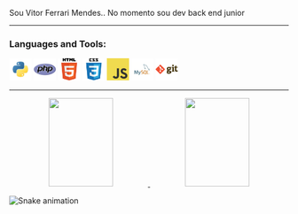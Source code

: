  Sou Vitor Ferrari Mendes..
No momento sou dev back end junior


<hr>

### Languages and Tools:
<code><img widht="30" height="40" src="https://raw.githubusercontent.com/github/explore/80688e429a7d4ef2fca1e82350fe8e3517d3494d/topics/python/python.png"></code>
<code><img widht="30" height="40" src="https://raw.githubusercontent.com/github/explore/80688e429a7d4ef2fca1e82350fe8e3517d3494d/topics/php/php.png"></code>
<code><img widht="30" height="40" src="https://raw.githubusercontent.com/github/explore/80688e429a7d4ef2fca1e82350fe8e3517d3494d/topics/html/html.png"></code>
<code><img widht="30" height="40" src="https://raw.githubusercontent.com/github/explore/80688e429a7d4ef2fca1e82350fe8e3517d3494d/topics/css/css.png"></code>
<code><img widht="30" height="40" src="https://raw.githubusercontent.com/github/explore/80688e429a7d4ef2fca1e82350fe8e3517d3494d/topics/javascript/javascript.png"></code>
<code><img widht="30" height="40" src="https://raw.githubusercontent.com/github/explore/80688e429a7d4ef2fca1e82350fe8e3517d3494d/topics/mysql/mysql.png"></code>
<code><img widht="30" height="40" src="https://raw.githubusercontent.com/github/explore/80688e429a7d4ef2fca1e82350fe8e3517d3494d/topics/git/git.png"></code>

<hr>

<div align="center">
  <a href="https://github.com/VitorferrariM">
    <img height="160em" width="48%" src="https://github-readme-stats.vercel.app/api?username=VitorferrariM&show_icons=true&theme=nightowl&include_all_commits=true&count_private=true"/>
    <img height="160em" width="48%" src="https://github-readme-stats.vercel.app/api/top-langs/?username=VitorferrariM&layout=compact&langs_count=7&theme=nightowl"/>
  </a>
</div>


 
![Snake animation](https://github.com/hebertphp/hebertphp/blob/output/github-contribution-grid-snake.svg)
  
 </div>
 
